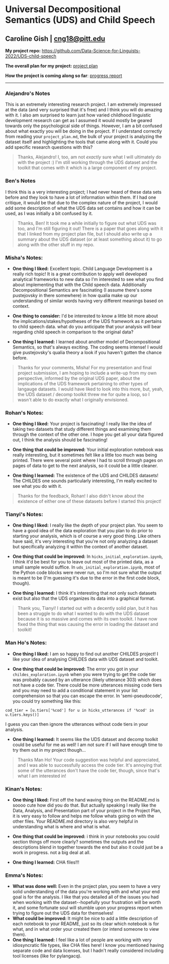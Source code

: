 # Universal Decompositional Semantics (UDS) and Child Speech

## Caroline Gish | cng18@pitt.edu

**My project repo:** <https://github.com/Data-Science-for-Linguists-2022/UDS-child-speech>

**The overall plan for my project:** [project plan](https://github.com/Data-Science-for-Linguists-2022/UDS-child-speech/blob/main/project_plan.md)

**How the project is coming along so far**: [progress report](https://github.com/Data-Science-for-Linguists-2022/UDS-child-speech/blob/main/progress_report.md)

---

### Alejandro's Notes
This is an extremely interesting research project. I am extremely impressed at the data (and very surprised that it's free) and I think you will do amazing with it. I also am surprised to learn just how varied childhood linguistic development research can get as I assumed it would mostly be geared towards only the psychological side of things. However, I am a bit confused about what exactly you will be doing in the project. If I understand correctly from reading your `project_plan.md`, the bulk of your project is analyzing the dataset itself and highlighting the tools that came along with it. Could you add specific research questions with this?

> Thanks, Alejandro! I, too, am not *exactly* sure what I will ultimately do with the project :) I'm still working through the UDS dataset and the toolkit that comes with it which is a large component of my project.

### Ben's Notes
I think this is a very interesting project; I had never heard of
these data sets before and they look to have a lot of information within them.
If I had one critique, it would be that due to the complex nature of the project,
I would add some description of what the UDS data set contains and how it can be used,
as I was initially a bit confused by it.

> Thanks, Ben! It took me a while initially to figure out what UDS was too, and I'm still figuring it out! There is a paper that goes along with it that I linked from my project plan file, but I should also write up a summary about the UDS dataset (or at least something about it) to go along with the other stuff in my repo.

### Misha's Notes:
- **One thing I liked:** Excellent topic. Child Language Development is a really rich topic! It is a great contribution to apply well developed analytical frameworks to new data so I'm interested to see what you find about implementing that with the Child speech data. Additionally Decompositional Semantics are fascinating (I assume there's some pustejovsky in there somewhere) in how qualia make up our understanding of similar words having very different meanings based on context.

- **One thing to consider:** I'd be interested to know a little bit more about the implications/stakes/hypotheses of the UDS framework as it pertains to child speech data. what do you anticipate that your analysis will bear regarding child speech in comparison to the original data?

- **One thing I learned:** I learned about another model of Decompositional Semantics, so that's always exciting. The coding seems intense! I would give pustejovsky's qualia theory a look if you haven't gotten the chance before.

> Thanks for your comments, Misha! For my presentation and final project submission, I am hoping to include a write-up from my own perspective, informed by the original UDS  paper, about the implications of the UDS framework pertaining to other types of langauge datasets. I would have liked to look into this more, but, yeah, the UDS dataset / decomp toolkit threw me for quite a loop, so I wasn't able to do exactly what I originally envisioned. 

### Rohan's Notes:

- **One thing I liked:** Your project is fascinating! I really like the idea of taking two datasets that study different things and examining them through the context of the other one. I hope you get all your data figured out, I think the analysis should be fascinating!

- **One thing that could be improved:** Your initial exploration notebook was really interesting, but it sometimes felt like a little too much was being printed. There were several point where I had to scroll through pages on pages of data to get to the next analysis, so it could be a little cleaner.

- **One thing I learned:** The existence of the UDS and CHILDES datasets! The CHILDES one sounds particularly interesting, I'm really excited to see what you do with it.

> Thanks for the feedback, Rohan! I also didn't know about the existence of either one of these datasets before I started this project!

### Tianyi's Notes:

- **One thing I liked:**
I really like the depth of your project plan.
You seem to have a good idea of the data exploration that you plan to do prior to starting your analysis, which is of course a very good thing.
Like others have said, it's very interesting that you're not only analyzing a dataset but specifically analyzing it within the context of another dataset.

- **One thing that could be improved:**
In `hicks_initial_exploration.ipynb`, I think it'd be best for you to leave out most of the printed data, as a small sample would suffice.
In `uds_initial_exploration.ipynb`, most of the Python code blocks were never run, so I'm not sure what the output is meant to be (I'm guessing it's due to the error in the first code block, though).

- **One thing I learned:** I think it's interesting that not only such datasets exist but also that the UDS organizes its data into a graphical format.

> Thank you, Tianyi! I started out with a decently solid plan, but it has been a struggle to do what I wanted to do with the UDS dataset because it is so massive and comes with its own toolkit. I have now fixed the thing that was causing the error in loading the dataset and toolkit!

### Man Ho's Notes:

- **One thing I liked:**
I am so happy to find out another CHILDES project! I like your idea of analysing CHILDES data with UDS dataset and toolkit.

- **One thing that could be improved:**
The error you got in your `childes_exploration.ipynb` when you were trying to get the code tier was probably caused by an utterance (likely utterance 303) which does not have a code tier. There could be more utterances missing code tiers and you may need to add a conditional statement in your list comprehension so that you can escape the error. In 'semi-pseudocode', you could try something like this:
```
cod_tier = [u.tiers['%cod'] for u in hicks_utterances if '%cod' in u.tiers.keys()]
```
I guess you can then ignore the utterances without code tiers in your analysis.

- **One thing I learned:**
It seems like the UDS dataset and decomp toolkit could be useful for me as well! I am not sure if I will have enough time to try them out in my project though...

> Thanks Man Ho! Your code suggestion was helpful and appreciated, and I was able to successfully access the code tier. It's annoying that some of the utterances don't have the code tier, though, since that's what I am interested in!

### Kinan's Notes:
- **One thing I liked:**
  First off the hand waving thing on the README.md is soooo cute how did you do that. But actually speaking I really like the Data, Analysis, and Presentation part of your project in the Project Plan, it is very easy to follow and helps me follow whats going on with the other files. Your README.md directory is also very helpful in understanding what is where and what is what.

- **One thing that could be improved:**
  i think in your notebooks you could section things off more clearly? sometimes the outputs and the descriptions blend in together towards the end but also it could just be a work in progress. not a big deal at all.

- **One thing I learned:**
  CHA files!!!



### Emma's Notes:
- **What was done well:** Even in the project plan, you seem to have a very solid understanding of the data you're working with and what your end goal is for the analysis.  I like that you detailed all of the issues you had when working with the dataset--hopefully your frustration will be worth it, and some fortunate soul will stumble upon your progress report when trying to figure out the UDS data for themselves!
- **What could be improved:** It might be nice to add a little description of each notebook to your README, just so its clear which notebook is for what, and in what order your created them (or intend someone to view them).
- **One thing I learned:** I feel like a lot of people are working with very idiosyncratic file types, like CHA files here! I know you mentioned having separate code and data licenses, but I hadn't really considered including tool licenses (like for pylangacq).
